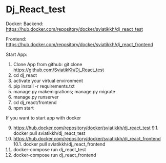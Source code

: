 # Dj_React_test

Docker:
Backend:
https://hub.docker.com/repository/docker/sviatikkh/dj_react_test

Frontend:
https://hub.docker.com/repository/docker/sviatikkh/dj_react_frontend

Start App:

1. Clone App from github: git clone https://github.com/SviatikKh/Dj_React_test
2. cd dj_react
3. activate your virtual environment
4. pip install -r requirements.txt
5. manage.py makemigrations; manage.py migrate
6. manage.py runserver
7. cd dj_react/frontend
8. npm start

If you want to start app with docker

9. https://hub.docker.com/repository/docker/sviatikkh/dj_react_test
9.1. docker pull sviatikkh/dj_react_test
10. https://hub.docker.com/repository/docker/sviatikkh/dj_react_frontend
10.1. docker pull sviatikkh/dj_react_frontend
11. docker-compose run dj_react_test
12. docker-compose run dj_react_frontend


 

